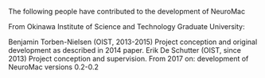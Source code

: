 The following people have contributed to the development of NeuroMac

From Okinawa Institute of Science and Technology Graduate University:

Benjamin Torben-Nielsen (OIST, 2013-2015) Project conception and original development as described in 2014 paper.
Erik De Schutter (OIST, since 2013) Project conception and supervision. From 2017 on: development of NeuroMac versions 0.2-0.2
